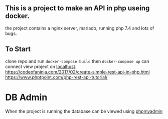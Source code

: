 ## This is a project to make an API in php useing docker.
the project contains a nginx server, mariadb, running php 7.4 and lots of bugs.

## To Start
clone repo and run
``docker-compose build``
then ``docker-compose up`` can connect view project on [localhost](http://127.0.0.1/index.php).
https://codeofaninja.com/2017/02/create-simple-rest-api-in-php.html
https://www.phptpoint.com/php-rest-api-tutorial/

# DB Admin

When the project is running the database can be viewed using [phpmyadmin](http://127.0.0.1:8081:80)

